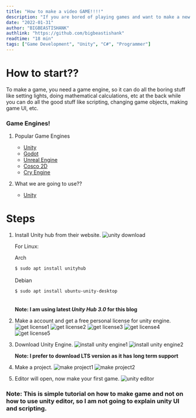```yaml
---
title: "How to make a video GAME!!!!"
description: "If you are bored of playing games and want to make a new one, just see this without asking any questions. LOL 😝"
date: "2022-01-31"
author: "BIGBEASTISHANK"
authlink: "https://github.com/bigbeastishank"
readtime: "18 min"
tags: ["Game Development", "Unity", "C#", "Programmer"]
---
```


# How to start??

To make a game, you need a game engine, so it can do all the boring stuff like setting lights, doing mathematical calculations, etc at the back while you can do all the good stuff like scripting, changing game objects, making game UI, etc.

### Game Engines!

1. Popular Game Engines

   - [Unity](https://unity.com/download)
   - [Godot](https://godotengine.org/)
   - [Unreal Engine](https://www.unrealengine.com/)
   - [Cosco 2D](http://www.cocos2d.org/)
   - [Cry Engine](https://www.cryengine.com/)

2. What we are going to use??
   - [Unity](https://unity.com/download)

# Steps

1. Install Unity hub from their website.
   ![unity download](/img/blog/make-a-game/unity-download.webp)

   For Linux:

   Arch

   `$ sudo apt install unityhub`
   \
    \
    Debian

   `$ sudo apt install ubuntu-unity-desktop `
   \
   \
   \
   **Note: I am using latest _Unity Hub 3.0_ for this blog**

2. Make a account and get a free personal license for unity engine.
   ![get license1](/img/blog/make-a-game/get-license-1.webp)
   ![get license2](/img/blog/make-a-game/get-license-2.webp)
   ![get license3](/img/blog/make-a-game/get-license-3.webp)
   ![get license4](/img/blog/make-a-game/get-license-4.webp)
   ![get license5](/img/blog/make-a-game/get-license-5.webp)

3. Download Unity Engine.
   ![install unity engine1](/img/blog/make-a-game/install-unity-engine-1.webp)
   ![install unity engine2](/img/blog/make-a-game/install-unity-engine-2.webp)

   **Note: I prefer to download LTS version as it has long term support**

4. Make a project.
   ![make project1](/img/blog/make-a-game/make-project-1.webp)
   ![make project2](/img/blog/make-a-game/make-project-2.webp)

5. Editor will open, now make your first game.
   ![unity editor](/img/blog/make-a-game/unity-editor.webp)

### Note: This is simple tutorial on how to make game and not on how to use unity editor, so I am not going to explain unity UI and scripting.
